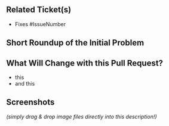 ## Related Ticket(s)
- Fixes #IssueNumber

## Short Roundup of the Initial Problem


## What Will Change with this Pull Request?
- this
- and this

## Screenshots
*(simply drag & drop image files directly into this description!)*
